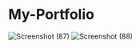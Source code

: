 # My-Portfolio
![Screenshot (87)](https://user-images.githubusercontent.com/109509312/183291861-7e76d7ee-b15a-4f7f-b717-c8c06f3f405f.png)
![Screenshot (88)](https://user-images.githubusercontent.com/109509312/183291864-7ff26b05-8fa3-489f-aa82-12221971bf93.png)


